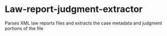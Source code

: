 # Law-report-judgment-extractor
Parses XML law reports files and extracts the case metadata and judgment portions of the file
